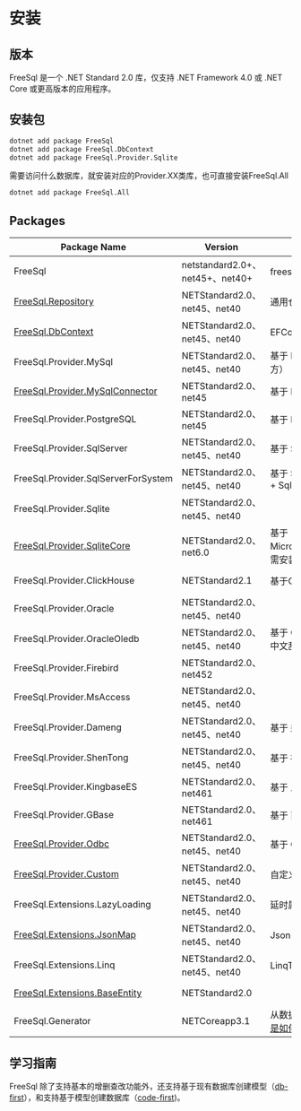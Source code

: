 # 安装

## 版本

FreeSql 是一个 .NET Standard 2.0 库，仅支持 .NET Framework 4.0 或 .NET Core 或更高版本的应用程序。

## 安装包

```bash
dotnet add package FreeSql
dotnet add package FreeSql.DbContext
dotnet add package FreeSql.Provider.Sqlite
```

需要访问什么数据库，就安装对应的Provider.XX类库，也可直接安装FreeSql.All

```bash
dotnet add package FreeSql.All
```

## Packages

| Package Name                                                                                                | Version                      | 说明                                                                                                  | NUGET                                                                                                                                                 |
| ----------------------------------------------------------------------------------------------------------- | ---------------------------- | ----------------------------------------------------------------------------------------------------- | ----------------------------------------------------------------------------------------------------------------------------------------------------- |
| FreeSql | netstandard2.0+、net45+、net40+ |freesql基础包| **[![NuGet](https://buildstats.info/nuget/FreeSql)](https://www.nuget.org/packages/FreeSql)**||
| [FreeSql.Repository](repository.md)                                                                            | NETStandard2.0、net45、net40 | 通用仓储 + UnitOfWork 实现                                                                            | **[![NuGet](https://buildstats.info/nuget/FreeSql.Repository)](https://www.nuget.org/packages/FreeSql.Repository)**                                   |
| [FreeSql.DbContext](db-context.md)                                                                              | NETStandard2.0、net45、net40 | EFCore 的使用风格实现                                                                                 | **[![NuGet](https://buildstats.info/nuget/FreeSql.DbContext)](https://www.nuget.org/packages/FreeSql.DbContext)**                                     |
| FreeSql.Provider.MySql                                                                                      | NETStandard2.0、net45、net40 | 基于 MySql.Data（Oracle 官方）                                                                        | **[![NuGet](https://buildstats.info/nuget/FreeSql.Provider.MySql)](https://www.nuget.org/packages/FreeSql.Provider.MySql)**                           |
| [FreeSql.Provider.MySqlConnector](freesql-provider-mysqlconnector.md)                                                                             | NETStandard2.0、net45        | 基于 MySqlConnector                                                                                   | **[![NuGet](https://buildstats.info/nuget/FreeSql.Provider.MySqlConnector)](https://www.nuget.org/packages/FreeSql.Provider.MySqlConnector)**         |
| FreeSql.Provider.PostgreSQL                                                                                 | NETStandard2.0、net45        | 基于 PostgreSQL 9.5+                                                                                  | **[![NuGet](https://buildstats.info/nuget/FreeSql.Provider.PostgreSQL)](https://www.nuget.org/packages/FreeSql.Provider.PostgreSQL)**                 |
| FreeSql.Provider.SqlServer                                                                                  | NETStandard2.0、net45、net40 | 基于 SqlServer 2005+                                                                                  | **[![NuGet](https://buildstats.info/nuget/FreeSql.Provider.SqlServer)](https://www.nuget.org/packages/FreeSql.Provider.SqlServer)**                   |
| FreeSql.Provider.SqlServerForSystem                                                                         | NETStandard2.0、net45、net40 | 基于 System.Data.SqlClient + SqlServer 2005+                                                          | **[![NuGet](https://buildstats.info/nuget/FreeSql.Provider.SqlServerForSystem)](https://www.nuget.org/packages/FreeSql.Provider.SqlServerForSystem)** |
| FreeSql.Provider.Sqlite                                                                                     | NETStandard2.0、net45、net40 |                                                                                                       | **[![NuGet](https://buildstats.info/nuget/FreeSql.Provider.Sqlite)](https://www.nuget.org/packages/FreeSql.Provider.Sqlite)**                         |
| [FreeSql.Provider.SqliteCore](freesql-provider-sqlitecore.md)                                                                                     | NETStandard2.0、net6.0 |  基于Microsoft.Data.Sqlite.Core，需安装bundle_xxx| **[![NuGet](https://buildstats.info/nuget/FreeSql.Provider.SqliteCore)](https://www.nuget.org/packages/FreeSql.Provider.SqliteCore)**                         |
| FreeSql.Provider.ClickHouse                                                                                     | NETStandard2.1 |  基于ClickHouse.Client | **[![NuGet](https://buildstats.info/nuget/FreeSql.Provider.ClickHouse)](https://www.nuget.org/packages/FreeSql.Provider.ClickHouse)**                         |
| FreeSql.Provider.Oracle                                                                                     | NETStandard2.0、net45、net40 |                                                                                                       | **[![NuGet](https://buildstats.info/nuget/FreeSql.Provider.Oracle)](https://www.nuget.org/packages/FreeSql.Provider.Oracle)**                         |
| FreeSql.Provider.OracleOledb                                                                                 | NETStandard2.0、net45、net40 | 基于 Oledb 解决 US7ASCII 中文乱码问题 |**[![NuGet](https://buildstats.info/nuget/FreeSql.Provider.OracleOledb)](https://www.nuget.org/packages/FreeSql.Provider.OracleOledb)** |
| FreeSql.Provider.Firebird                                                                                   | NETStandard2.0、net452       |                                                                                                       | **[![NuGet](https://buildstats.info/nuget/FreeSql.Provider.Firebird)](https://www.nuget.org/packages/FreeSql.Provider.Firebird)**                     |
| FreeSql.Provider.MsAccess                                                                                   | NETStandard2.0、net45、net40 |                                                                                                       | **[![NuGet](https://buildstats.info/nuget/FreeSql.Provider.MsAccess)](https://www.nuget.org/packages/FreeSql.Provider.MsAccess)**                     |
| FreeSql.Provider.Dameng                                                                                     | NETStandard2.0、net45、net40 | 基于 达梦数据库                                                                                       | **[![NuGet](https://buildstats.info/nuget/FreeSql.Provider.Dameng)](https://www.nuget.org/packages/FreeSql.Provider.Dameng)**                         |
| FreeSql.Provider.ShenTong                                                                                   | NETStandard2.0、net45、net40 | 基于 神舟通用数据库                                                                                   | **[![NuGet](https://buildstats.info/nuget/FreeSql.Provider.ShenTong)](https://www.nuget.org/packages/FreeSql.Provider.ShenTong)**                     |
| FreeSql.Provider.KingbaseES                                                                                 | NETStandard2.0、net461       | 基于 人大金仓数据库                                                                                   | **[![NuGet](https://buildstats.info/nuget/FreeSql.Provider.KingbaseES)](https://www.nuget.org/packages/FreeSql.Provider.KingbaseES)**                 |
| FreeSql.Provider.GBase | NETStandard2.0、net461 | 基于 南大通用GBase数据库 |**[![NuGet](https://buildstats.info/nuget/FreeSql.Provider.GBase)](https://www.nuget.org/packages/FreeSql.Provider.GBase)** |
| [FreeSql.Provider.Odbc](freesql-provider-odbc.md)     | NETStandard2.0、net45、net40 | 基于 ODBC                                                                                             | **[![NuGet](https://buildstats.info/nuget/FreeSql.Provider.Odbc)](https://www.nuget.org/packages/FreeSql.Provider.Odbc)**                             |
| [FreeSql.Provider.Custom](freesql-provider-custom.md) | NETStandard2.0、net45、net40 | 自定义数据库访问                                                                                      | **[![NuGet](https://buildstats.info/nuget/FreeSql.Provider.Custom)](https://www.nuget.org/packages/FreeSql.Provider.Custom)**                         |
| FreeSql.Extensions.LazyLoading                                                                              | NETStandard2.0、net45、net40 | 延时属性扩展包                                                                                        | **[![NuGet](https://buildstats.info/nuget/FreeSql.Extensions.LazyLoading)](https://www.nuget.org/packages/FreeSql.Extensions.LazyLoading)**           |
| [FreeSql.Extensions.JsonMap](freesql-extensions-jsonmap.md)                                                                                  | NETStandard2.0、net45、net40 | Json 序列化扩展包                                                                                     | **[![NuGet](https://buildstats.info/nuget/FreeSql.Extensions.JsonMap)](https://www.nuget.org/packages/FreeSql.Extensions.JsonMap)**                   |
| FreeSql.Extensions.Linq                                                                                     | NETStandard2.0、net45、net40 | LinqToSql IQueryable 扩展包                                                                           | **[![NuGet](https://buildstats.info/nuget/FreeSql.Extensions.Linq)](https://www.nuget.org/packages/FreeSql.Extensions.Linq)**                         |
| [FreeSql.Extensions.BaseEntity](freesql-extensions-baseentity.md)                                                                                  | NETStandard2.0               |                                                                                                       | **[![NuGet](https://buildstats.info/nuget/FreeSql.Extensions.BaseEntity)](https://www.nuget.org/packages/FreeSql.Extensions.BaseEntity)**             |
| FreeSql.Generator                                                                                           | NETCoreapp3.1                | 从数据库生成实体类，[生成器是如何实现的？](https://www.cnblogs.com/igeekfan/p/freesql-generator.html) | **[![NuGet](https://buildstats.info/nuget/FreeSql.Generator)](https://www.nuget.org/packages/FreeSql.Generator)**                                     |

## 学习指南

FreeSql 除了支持基本的增删查改功能外，还支持基于现有数据库创建模型（[db-first](db-first.md)），和支持基于模型创建数据库（[code-first](code-first.md))。
